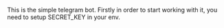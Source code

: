 This is the simple telegram bot.
Firstly in order to start working with it, you need to setup SECRET_KEY in your env.
